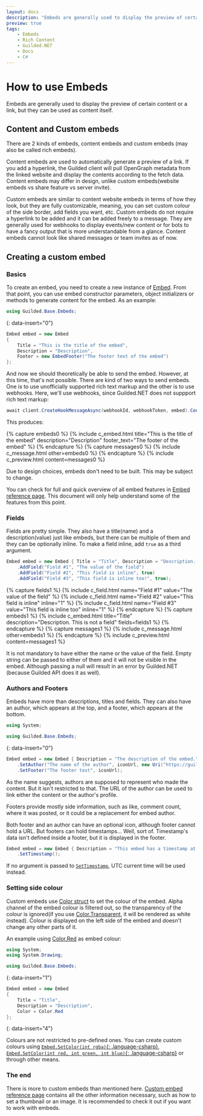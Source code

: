 ```yaml
---
layout: docs
description: "Embeds are generally used to display the preview of certain content or a link, but they can be used as content itself."
preview: true
tags:
    - Embeds
    - Rich Content
    - Guilded.NET
    - Docs
    - C#
---
```


# How to use Embeds

Embeds are generally used to display the preview of certain content or a link, but they can be used as content itself.

## Content and Custom embeds

There are 2 kinds of embeds, content embeds and custom embeds (may also be called rich embeds).

Content embeds are used to automatically generate a preview of a link. If you add a hyperlink, the Guilded client will pull OpenGraph metadata from the linked website and display the contents according to the fetch data. Content embeds may differ in design, unlike custom embeds(website embeds vs share feature vs server invite).

Custom embeds are similar to content website embeds in terms of how they look, but they are fully customizable, meaning, you can set custom colour of the side border, add fields you want, etc. Custom embeds do not require a hyperlink to be added and it can be added freely to a message. They are generally used for webhooks to display events/new content or for bots to have a fancy output that is more understandable from a glance. Content embeds cannot look like shared messages or team invites as of now.

## Creating a custom embed

### Basics

To create an embed, you need to create a new instance of [Embed](/references/Embed). From that point, you can use embed constructor parameters, object initializers or methods to generate content for the embed. As an example:

```csharp
using Guilded.Base.Embeds;
```
{: data-insert="0"}

```csharp
Embed embed = new Embed
{
    Title = "This is the title of the embed",
    Description = "Description",
    Footer = new EmbedFooter("The footer text of the embed")
};
```

And now we should theoretically be able to send the embed. However, at this time, that's not possible. There are kind of two ways to send embeds. One is to use unofficially supported rich text markup and the other is to use webhooks. Here, we'll use webhooks, since Guilded.NET does not suppport rich text markup:

```csharp
await client.CreateHookMessageAsync(webhookId, webhookToken, embed).ConfigureAwait(false);
```

This produces:

{% capture embeds0 %}
    {% include c_embed.html title="This is the title of the embed" description="Description" footer_text="The footer of the embed" %}
{% endcapture %}
{% capture messages0 %}
    {% include c_message.html other=embeds0 %}
{% endcapture %}
{% include c_preview.html content=messages0 %}

Due to design choices, embeds don't need to be built. This may be subject to change.

You can check for full and quick overview of all embed features in [Embed reference page](/references/Embed). This document will only help understand some of the features from this point.

### Fields

Fields are pretty simple. They also have a title(name) and a description(value) just like embeds, but there can be multiple of them and they can be optionally inline. To make a field inline, add `true` as a third argument.

```csharp
Embed embed = new Embed { Title = "Title", Description = "Description. This is not a field." }
    .AddField("Field #1", "The value of the field")
    .AddField("Field #2", "This field is inline", true)
    .AddField("Field #3", "This field is inline too!", true);
```

{% capture fields1 %}
    {% include c_field.html name="Field #1" value="The value of the field" %}
    {% include c_field.html name="Field #2" value="This field is inline" inline="1" %}
    {% include c_field.html name="Field #3" value="This field is inline too" inline="1" %}
{% endcapture %}
{% capture embeds1 %}
    {% include c_embed.html title="Title" description="Description. This is not a field" fields=fields1 %}
{% endcapture %}
{% capture messages1 %}
    {% include c_message.html other=embeds1 %}
{% endcapture %}
{% include c_preview.html content=messages1 %}

It is not mandatory to have either the name or the value of the field. Empty string can be passed to either of them and it will not be visible in the embed. Although passing a null will result in an error by Guilded.NET (because Guilded API does it as well).

### Authors and Footers

Embeds have more than descriptions, titles and fields. They can also have an author, which appears at the top, and a footer, which appears at the bottom.

```csharp
using System;

using Guilded.Base.Embeds;
```
{: data-insert="0"}

```csharp
Embed embed = new Embed { Description = "The description of the embed." }
    .SetAuthor("The name of the author", iconUrl, new Uri("https://guilded.gg/"))
    .SetFooter("The footer text", iconUrl);
```

As the name suggests, authors are supposed to represent who made the content. But it isn't restricted to that. The URL of the author can be used to link either the content or the author's profile.

Footers provide mostly side information, such as like, comment count, where it was posted, or it could be a replacement for embed author.

Both footer and an author can have an optional icon, although footer cannot hold a URL. But footers can hold timestamps... Well, sort of. Timestamp's data isn't defined inside a footer, but it is displayed in the footer.

```csharp
Embed embed = new Embed { Description = "This embed has a timestamp at the bottom" }
    .SetTimestamp();
```

If no argument is passed to [`SetTimestamp`](/references/Embed.SetTimestamp(DateTime)), UTC current time will be used instead.

### Setting side colour

Custom embeds use [Color struct](https://docs.microsoft.com/en-us/dotnet/api/system.drawing.color) to set the colour of the embed. Alpha channel of the embed colour is filtered out, so the transparency of the colour is ignored(if you use [Color.Transparent](https://docs.microsoft.com/en-us/dotnet/api/system.drawing.color.transparent), it will be rendered as white instead). Colour is displayed on the left side of the embed and doesn't change any other parts of it.

An example using [Color.Red](https://docs.microsoft.com/en-us/dotnet/api/system.drawing.color.red) as embed colour:

```csharp
using System;
using System.Drawing;

using Guilded.Base.Embeds;
```
{: data-insert="1"}

```csharp
Embed embed = new Embed
{
    Title = "Title",
    Description = "Description",
    Color = Color.Red
};
```
{: data-insert="4"}

Colours are not restricted to pre-defined ones. You can create custom colours using [`Embed.SetColor(int rgba)`{: .language-csharp}](/references/Embed.SetColor(int)), [`Embed.SetColor(int red, int green, int blue)`{: .language-csharp}](/references/Embed.SetColor(int,int,int)) or through other means.

### The end

There is more to custom embeds than mentioned here. [Custom embed reference page](/references/Embed) contains all the other information necessary, such as how to set a thumbnail or an image. It is recommended to check it out if you want to work with embeds.